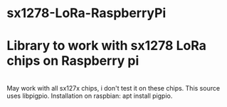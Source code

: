 # sx1278-LoRa-RaspberryPi
<h1>Library to work with sx1278 LoRa chips on Raspberry pi</h1><br>
May work with all sx127x chips, i don't test it on these chips.
This source uses libpigpio. Installation on raspbian: apt install pigpio.

